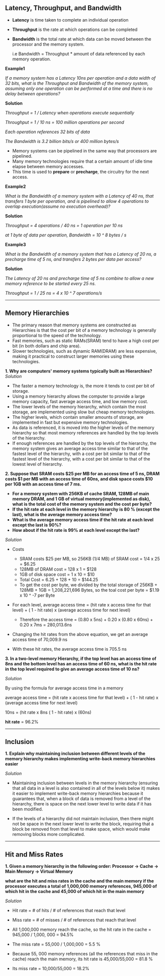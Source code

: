 ## Latency, Throughput, and Bandwidth

- **Latency** is time taken to complete an individual operation
- **Throughput** is the rate at which operations can be completed
- **Bandwidth** is the total rate at which data can be moved between the processor and the memory system.

    i.e Bandwidth = Throughput * amount of data referenced by each memory operation.


**Example1**

*If a memory system has a Latency 10ns per operation and a data width of 32 bits, what is the Throughput and Bandwidth of the memory system,
assuming only one operation can be performed at a time and there is no delay between operations?*


**Solution**

*Throughput = 1 / Latency   when operations execute sequentially*

*Throughput = 1 / 10 ns = 100 million operations per second*

*Each operation references 32 bits of data*

*The Bandwidth is 3.2 billion bits/s or 400 million bytes/s*


- Memory systems can be pipelined in the same way that processors are pipelined.
- Many memory technologies require that a certain amount of idle time elapse between memory accesses.
- This time is used to **prepare** or **precharge**, the circuitry for the next access.

**Example2**

*What is the Bandwidth of a memory system with a Latency of 40 ns, that transfers 1 byte per operation, and is pipelined to allow 4 operations 
to overlap execution(assume no execution overhead)?*

**Solution**

*Throughput = 4 operations / 40 ns = 1 operation per 10 ns*

*at 1 byte of data per operation, Bandwidth = 10 ^ 8 bytes / s*


**Example3**

*What is the Bandwidth of a memory system that has a Latency of 20 ns, a precharge time of 5 ns, and transfers 2 bytes per data per access?*

**Solution**

*The Latency of 20 ns and precharge time of 5 ns combine to allow a new memory reference to be started every 25 ns.*

*Throughput = 1 / 25 ns = 4 x 10 ^ 7 operations/s*


_________________________________________________________________________________________
## Memory Hierarchies

- The primary reason that memory systems are constructed as Hierarchies is that the cost per bit of a memory technology is generally proportional to the speed of the technology.
- Fast memories, such as static RAMs(SRAM) tend to have a high cost per bit (in both dollars and chip area).
- Slower technologies, such as dynamic RAM(DRAM) are less expensive, making it practical to construct larger memories using these technologies.

**1. Why are computers' memory systems typically built as Hierarchies?**
*Solution*

- The faster a memory technology is, the more it tends to cost per bit of storage. 
- Using a memory hierarchy allows the computer to provide a large memory capacity, fast average access time, and low memory cost.
- The lower levels of the memory hierarchy, which contain the most storage, are implemented using slow but cheap memory technologies.
- The higher levels,  which contain smaller amounts of storage, are implemented in fast but expensive memory technologies.
- As data is referenced, it is moved into the higher levels of the memory hierarchy so that most memory references are handled by the top levels of the hierarchy.
- If enough references are handled by the top levels of the hierarchy, the memory system gives an average access time similar to that of the fastest level of the hierarchy, with a cost per bit similar to that of the fastest level of the hierarchy, with a cost per bit similar to that of the lowest level of hierarchy.


**2. Suppose that SRAM costs $25 per MB for an access time of 5 ns, DRAM costs $1 per MB with an access time of 60ns, and disk space costs $10 per 1GB with an access time of 7 ms.**

- **For a memory system with 256KB of cache SRAM, 128MB of main memory DRAM, and 1 GB of virtual memory(implemented as disk), what is the total cost of the memory system and the cost per byte?**
- **If the hit rate at each level in the memory hierarchy is 80 % (except the last), what is the average memory access time?**
- **What is the average memory access time if the hit rate at each level except the last is 90%?**
- **How about if the hit rate is 99% at each level except the last?**

*Solution*

- Costs
    - SRAM costs $25 per MB, so 256KB (1/4 MB) of SRAM cost = 1/4 x 25 = $6.25
    - 128MB of DRAM cost = 128 x 1 = $128
    - 1GB of disk space cost = 1 x 10 = $10
    - Total Cost = 6.25 + 128 + 10 = $144.25
    - To get the cost per byte, we divided by the total storage of 256KB + 128MB + 1GB = 1,208,221,696 Bytes, so the toal cost per byte = $1.19 x 10 ^ -7 per Byte
    
- For each level, average access time = (hit rate x access time for that level) + ( 1 - hit rate) x (average access time for next level)
    - Therefore the access time = (0.80 x 5ns) + 0.20 x (0.80 x 60ns) + 0.20 x 7ms = 280,013.6ns
    
- Changing the hit rates from the above equation, we get an average access time of 70,009.9 ns

- With these hit rates, the average access time is 705.5 ns



**3. In a two-level memory Hierarchy, if the top level has an access time of 8ns and the bottom level has an access time of 60 ns, what is the hit rate in the top level required to give an average access time of 10 ns?**

*Solution*

By using the formula for average access time in a memory

average access time = (hit rate x access time for that level) + ( 1 - hit rate) x (average access time for next level)

10ns = (hit rate x 8ns ( 1 - hit rate) x (60ns)

**hit rate** = 96.2%


______________________________________________________________________________________________

## Inclusion

**1. Explain why maintaining inclusion between different levels of the memory hierarchy makes implementing write-back memory hierarchies easier**

*Solution*

- Maintaining inclusion between levels in the memory hierarchy (ensuring that all data in a level is also contained in all of the levels below it) makes it easier to implement write-back memory hierarchies because it guarantees that, when a block of data is removed from a level of the hierarchy, there is space on the next lower level to write data if it has been modified.

- If the levels of a hierarchy did not maintain inclusion, then there might not be space in the next lower level to write the block, requiring that a block be removed from that level to make space, which would make removing blocks more complicated.


_____________________________________________________________________________________________________________

## Hit and Miss Rates

**1. Given a memory hierarchy in the following order: Processor -> Cache -> Main Memory -> Virtual Memory**

**what are the hit and miss rates in the cache and the main memory if the processor executes a total of 1,000,000 memory references, 945,000 of which hit in the cache and 45,000 of which hit in the main memory**

*Solution*

- Hit rate = # of hits / # of references that reach that level
- Miss rate = # of misses / # of references that reach that level 
- All 1,000,000 memory reach the cache, so the hit rate in the cache = 945,000 / 1,000, 000 = 94.5%
- The miss rate = 55,000 / 1,000,000 = 5.5 %

- Because 55, 000 memory references (all the references that miss in the cache) reach the main memory, its hit rate is 45,000/55,000 = 81.8 %
- Its miss rate = 10,000/55,000 = 18.2%
               
